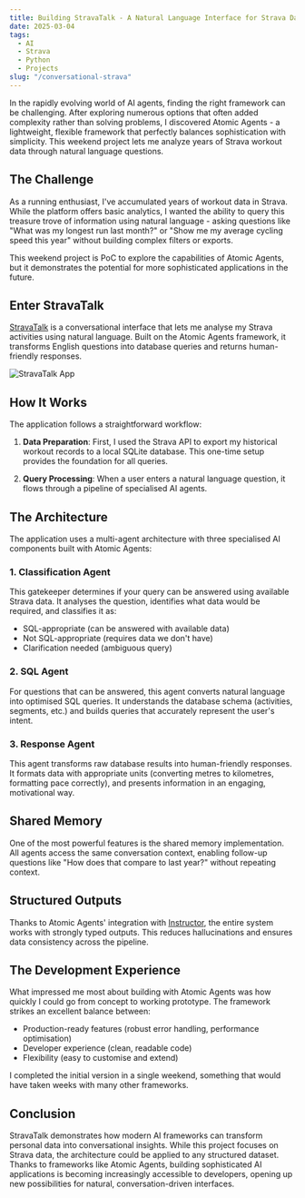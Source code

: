 ```yaml
---
title: Building StravaTalk - A Natural Language Interface for Strava Data
date: 2025-03-04
tags:
  - AI
  - Strava
  - Python
  - Projects
slug: "/conversational-strava"
---
```


In the rapidly evolving world of AI agents, finding the right framework can be challenging. After exploring numerous options that often added complexity rather than solving problems, I discovered Atomic Agents - a lightweight, flexible framework that perfectly balances sophistication with simplicity. This weekend project lets me analyze years of Strava workout data through natural language questions.

## The Challenge

As a running enthusiast, I've accumulated years of workout data in Strava. While the platform offers basic analytics, I wanted the ability to query this treasure trove of information using natural language - asking questions like "What was my longest run last month?" or "Show me my average cycling speed this year" without building complex filters or exports.

This weekend project is PoC to explore the capabilities of Atomic Agents, but it demonstrates the potential for more sophisticated applications in the future.

## Enter StravaTalk

<a href="https://github.com/pwxn/StravaTalk" target="_blank">StravaTalk</a> is a conversational interface that lets me analyse my Strava activities using natural language. Built on the Atomic Agents framework, it transforms English questions into database queries and returns human-friendly responses.

![StravaTalk App](../../assets/images/StravaTalk.gif)

## How It Works

The application follows a straightforward workflow:

1. **Data Preparation**: First, I used the Strava API to export my historical workout records to a local SQLite database. This one-time setup provides the foundation for all queries.

2. **Query Processing**: When a user enters a natural language question, it flows through a pipeline of specialised AI agents.

## The Architecture

The application uses a multi-agent architecture with three specialised AI components built with Atomic Agents:

### 1. Classification Agent

This gatekeeper determines if your query can be answered using available Strava data. It analyses the question, identifies what data would be required, and classifies it as:
- SQL-appropriate (can be answered with available data)
- Not SQL-appropriate (requires data we don't have)
- Clarification needed (ambiguous query)

### 2. SQL Agent

For questions that can be answered, this agent converts natural language into optimised SQL queries. It understands the database schema (activities, segments, etc.) and builds queries that accurately represent the user's intent.

### 3. Response Agent

This agent transforms raw database results into human-friendly responses. It formats data with appropriate units (converting metres to kilometres, formatting pace correctly), and presents information in an engaging, motivational way.

## Shared Memory

One of the most powerful features is the shared memory implementation. All agents access the same conversation context, enabling follow-up questions like "How does that compare to last year?" without repeating context.

## Structured Outputs

Thanks to Atomic Agents' integration with [Instructor](https://github.com/jxnl/instructor), the entire system works with strongly typed outputs. This reduces hallucinations and ensures data consistency across the pipeline.

## The Development Experience

What impressed me most about building with Atomic Agents was how quickly I could go from concept to working prototype. The framework strikes an excellent balance between:

- Production-ready features (robust error handling, performance optimisation)
- Developer experience (clean, readable code)
- Flexibility (easy to customise and extend)

I completed the initial version in a single weekend, something that would have taken weeks with many other frameworks.

## Conclusion

StravaTalk demonstrates how modern AI frameworks can transform personal data into conversational insights. While this project focuses on Strava data, the architecture could be applied to any structured dataset. Thanks to frameworks like Atomic Agents, building sophisticated AI applications is becoming increasingly accessible to developers, opening up new possibilities for natural, conversation-driven interfaces.
